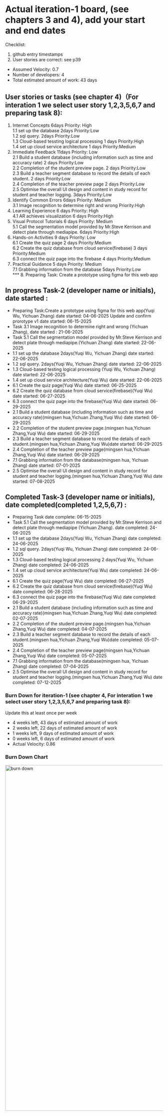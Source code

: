 # Actual iteration-1 board, (see chapters 3 and 4), add your start and end dates 

Checklist: 
1. github entry timestamps
2. User stories are correct: see p39

* Assumed Velocity: 0.7  
* Number of developers: 4
* Total estimated amount of work: 43 days

## User stories or tasks (see chapter 4)（For interation 1 we select user story 1,2,3,5,6,7 and preparing task 8):
1. Internet Concepts  6days Priority: High  
  1.1 set up the database 2days Priority:Low   
  1.2 sql query. 2days Priority:Low  
  1.3 Cloud-based tessting logical processing 1 days Priority:High    
  1.4 set up cloud service architecture 1 days Priority:Medium  
2. Immediate Feedback  11days Priority: Low  
  2.1 Build a student database (including information such as time and accuracy rate) 2 days Priority:Low  
  2.2 Completion of the student preview page. 2 days Priority:Low  
  2.3 Build a teacher segment database to record the details of each student.  2 days Priority:Low  
  2.4 Completion of the teacher preview page 2 days Priority:Low  
  2.5 Optimise the overall UI design and content in study record for student and teacher logging. 3days Priority:Low    
3. Identify Common Errors  6days Priority: Medium  
  3.1 Image recognition to determine right and wrong  Priority:High    
4. Learning Experience 6 days Priority: High  
  4.1 AR achieves visualization 6 days Priority:High  
5. Visual Protocol Tutorials 6 days Priority: Medium  
  5.1 Call the segmentation model provided by Mr.Steve Kerrison and detect plate through mediapipe.  6days Priority:High        
6. Hands-on Activities 9 days Priority: Low        
  6.1 Create the quiz page 2 days Priority:Medium  
  6.2 Create the quiz database from cloud service(firebase) 3 days Priority:Medium  
  6.3 connect the quiz page into the firebase 4 days Priority:Medium
7. Practical Guidance 5 days Priority: Medium    
  7.1 Grabbing information from the database 5days Priority:Low    
*** 8. Preparing Task: Create a prototype using figma for this web app  

## In progress  Task-2 (developer name or initials), date started  :

* Preparing Task:Create a prototype using figma for this web app(Yuqi Wu, Yichuan Zhang) date started: 04-06-2025   Update and confirm prorotype v1 date started: 06-15-2025  
* Task 3.1 Image recognition to determine right and wrong (Yichuan Zhang), date started : 21-06-2025  
* Task 5.1 Call the segmentation model provided by Mr.Steve Kerrison and detect plate through mediapipe.(Yichuan Zhang) date started: 22-06-2025   
* 1.1 set up the database 2days(Yuqi Wu, Yichuan Zhang)  date started: 22-06-2025   
* 1.2 sql query. 2days(Yuqi Wu, Yichuan Zhang) date started: 22-06-2025   
* 1.3 Cloud-based testing logical processing (Yuqi Wu, Yichuan Zhang) date started: 22-06-2025   
* 1.4 set up cloud service architecture(Yuqi Wu) date started: 22-06-2025   
* 6.1 Create the quiz page(Yuqi Wu)  date started: 06-25-2025    
* 6.2 Create the quiz database from cloud service(firebase)(Yuqi Wu) date started: 06-27-2025   
* 6.3 connect the quiz page into the firebase(Yuqi Wu) date started: 06-29-2025  
* 2.1 Build a student database (including information such as time and accuracy rate)(mingsen hua,Yichuan Zhang,Yuqi Wu)  date started: 06-29-2025  
* 2.2 Completion of the student preview page.(mingsen hua,Yichuan Zhang,Yuqi Wu)  date started: 06-29-2025  
* 2.3 Build a teacher segment database to record the details of each student.(mingsen hua,Yichuan Zhang,Yuqi Wu)date started: 06-29-2025  
* 2.4 Completion of the teacher preview page(mingsen hua,Yichuan Zhang,Yuqi Wu)  date started: 06-29-2025
* 7.1 Grabbing information from the database(mingsen hua, Yichuan Zhang) date started: 07-01-2025
* 2.5 Optimise the overall UI design and content in study record for student and teacher logging.(mingsen hua,Yichuan Zhang,Yuqi Wu) date started: 07-08-2025  

## Completed  Task-3 (developer name or initials), date completed(completed 1,2,5,6,7)  :
* Preparing Task date complete: 06-15-2025  
* Task 5.1 Call the segmentation model provided by Mr.Steve Kerrison and detect plate through mediapipe (Yichuan Zhang). date completed: 24-06-2025  
* 1.1 set up the database 2days(Yuqi Wu, Yichuan Zhang)  date completed: 24-06-2025  
* 1.2 sql query. 2days(Yuqi Wu, Yichuan Zhang) date completed: 24-06-2025  
* 1.3 Cloud-based testing logical processing 2 days(Yuqi Wu, Yichuan Zhang) date completed: 24-06-2025  
* 1.4 set up cloud service architecture(Yuqi Wu) date completed: 24-06-2025  
* 6.1 Create the quiz page(Yuqi Wu) date completed: 06-27-2025   
* 6.2 Create the quiz database from cloud service(firebase)(Yuqi Wu)  date completed: 06-28-2025   
* 6.3 connect the quiz page into the firebase(Yuqi Wu)  date completed: 06-29-2025
* 2.1 Build a student database (including information such as time and accuracy rate)(mingsen hua,Yichuan Zhang,Yuqi Wu)  date completed: 02-07-2025   
* 2.2 Completion of the student preview page.(mingsen hua,Yichuan Zhang,Yuqi Wu)  date completed: 04-07-2025   
* 2.3 Build a teacher segment database to record the details of each student.(mingsen hua,Yichuan Zhang,Yuqi Wu)date completed: 05-07-2025    
* 2.4 Completion of the teacher preview page(mingsen hua,Yichuan Zhang,Yuqi Wu)  date completed: 05-07-2025
* 7.1 Grabbing information from the database(mingsen hua, Yichuan Zhang) date completed: 07-04-2025
* 2.5 Optimise the overall UI design and content in study record for student and teacher logging.(mingsen hua,Yichuan Zhang,Yuqi Wu) date completed: 07-12-2025  


### Burn Down for iteration-1 (see chapter 4, For interation 1 we select user story 1,2,3,5,6,7 and preparing task 8):
Update this at least once per week  
* 4 weeks left, 43 days of estimated amount of work    
* 2 weeks left, 22 days of estimated amount of work     
* 1 weeks left, 9 days of estimated amount of work    
* 0 weeks left, 6 days of estimated amount of work      
* Actual Velocity: 0.86
### Burn Down Chart  
<img width="1686" height="1101" alt="burn down" src="https://github.com/user-attachments/assets/0f6e3669-e1da-4d3f-b68e-bc8d7149fba4" />
